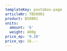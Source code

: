 ```yaml
---
templateKey: pastabox-page
articleNr: TB50001
product: B50001
units:
  amount: '6'
  weight: 400g
price_ep: '9.20'
price_vp: 16.--
---
```


